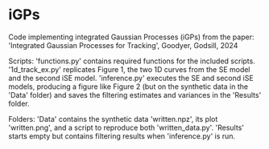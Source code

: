 # iGPs
Code implementing integrated Gaussian Processes (iGPs) from the paper: 'Integrated Gaussian Processes for Tracking', Goodyer, Godsill, 2024

Scripts:
'functions.py' contains required functions for the included scripts.
'1d_track_ex.py' replicates Figure 1, the two 1D curves from the SE model and the second iSE model.
'inference.py' executes the SE and second iSE models, producing a figure like Figure 2 (but on the synthetic data in the 'Data' folder) and saves the filtering estimates and variances in the 'Results' folder.

Folders:
'Data' contains the synthetic data 'written.npz', its plot 'written.png', and a script to reproduce both 'written_data.py'.
'Results' starts empty but contains filtering results when 'inference.py' is run.

